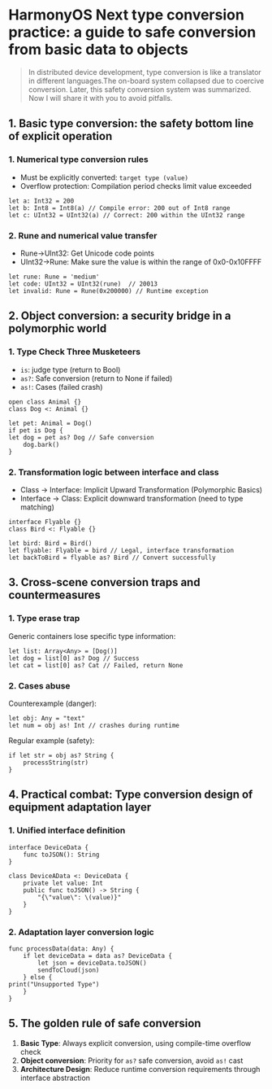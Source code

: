 # HarmonyOS Next type conversion practice: a guide to safe conversion from basic data to objects

> In distributed device development, type conversion is like a translator in different languages.The on-board system collapsed due to coercive conversion. Later, this safety conversion system was summarized. Now I will share it with you to avoid pitfalls.


## 1. Basic type conversion: the safety bottom line of explicit operation

### 1. Numerical type conversion rules
- Must be explicitly converted: `target type (value)`
- Overflow protection: Compilation period checks limit value exceeded
```cj
let a: Int32 = 200
let b: Int8 = Int8(a) // Compile error: 200 out of Int8 range
let c: UInt32 = UInt32(a) // Correct: 200 within the UInt32 range
```  

### 2. Rune and numerical value transfer
- Rune→UInt32: Get Unicode code points
- UInt32→Rune: Make sure the value is within the range of 0x0-0x10FFFF
```cj
let rune: Rune = 'medium'
let code: UInt32 = UInt32(rune)  // 20013
let invalid: Rune = Rune(0x200000) // Runtime exception
```  


## 2. Object conversion: a security bridge in a polymorphic world

### 1. Type Check Three Musketeers
- `is`: judge type (return to Bool)
- `as?`: Safe conversion (return to None if failed)
- `as!`: Cases (failed crash)

```cj
open class Animal {}
class Dog <: Animal {}

let pet: Animal = Dog()
if pet is Dog {
let dog = pet as? Dog // Safe conversion
    dog.bark()
}
```  

### 2. Transformation logic between interface and class
- Class → Interface: Implicit Upward Transformation (Polymorphic Basics)
- Interface → Class: Explicit downward transformation (need to type matching)

```cj
interface Flyable {}
class Bird <: Flyable {}

let bird: Bird = Bird()
let flyable: Flyable = bird // Legal, interface transformation
let backToBird = flyable as? Bird // Convert successfully
```  


## 3. Cross-scene conversion traps and countermeasures

### 1. Type erase trap
Generic containers lose specific type information:
```cj
let list: Array<Any> = [Dog()]
let dog = list[0] as? Dog // Success
let cat = list[0] as? Cat // Failed, return None
```  

### 2. Cases abuse
Counterexample (danger):
```cj
let obj: Any = "text"
let num = obj as! Int // crashes during runtime
```  
Regular example (safety):
```cj
if let str = obj as? String {
    processString(str)
}
```  


## 4. Practical combat: Type conversion design of equipment adaptation layer

### 1. Unified interface definition
```cj
interface DeviceData {
    func toJSON(): String
}

class DeviceAData <: DeviceData {
    private let value: Int
    public func toJSON() -> String {
        "{\"value\": \(value)}"
    }
}
```  

### 2. Adaptation layer conversion logic
```cj
func processData(data: Any) {
    if let deviceData = data as? DeviceData {
        let json = deviceData.toJSON()
        sendToCloud(json)
    } else {
print("Unsupported Type")
    }
}
```  


## 5. The golden rule of safe conversion

1. **Basic Type**: Always explicit conversion, using compile-time overflow check
2. **Object conversion**: Priority for `as?` safe conversion, avoid `as!` cast
3. **Architecture Design**: Reduce runtime conversion requirements through interface abstraction
